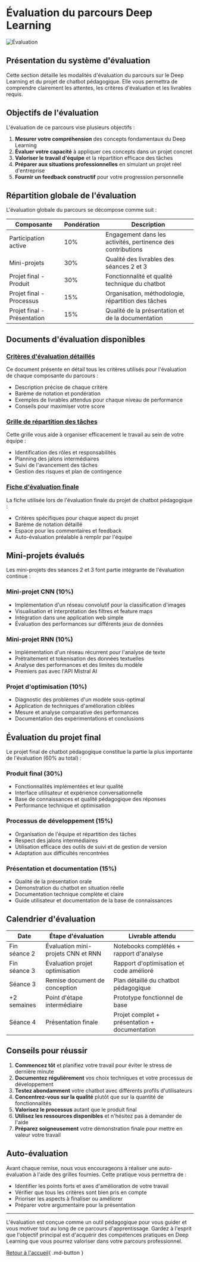 # Évaluation du parcours Deep Learning

![Évaluation](https://images.unsplash.com/photo-1516321318423-f06f85e504b3?auto=format&fit=crop&q=80&w=1000&h=300)

## Présentation du système d'évaluation

Cette section détaille les modalités d'évaluation du parcours sur le Deep Learning et du projet de chatbot pédagogique. Elle vous permettra de comprendre clairement les attentes, les critères d'évaluation et les livrables requis.

## Objectifs de l'évaluation

L'évaluation de ce parcours vise plusieurs objectifs :

1. **Mesurer votre compréhension** des concepts fondamentaux du Deep Learning
2. **Évaluer votre capacité** à appliquer ces concepts dans un projet concret
3. **Valoriser le travail d'équipe** et la répartition efficace des tâches
4. **Préparer aux situations professionnelles** en simulant un projet réel d'entreprise
5. **Fournir un feedback constructif** pour votre progression personnelle

## Répartition globale de l'évaluation

L'évaluation globale du parcours se décompose comme suit :

| Composante | Pondération | Description |
|------------|-------------|-------------|
| Participation active | 10% | Engagement dans les activités, pertinence des contributions |
| Mini-projets | 30% | Qualité des livrables des séances 2 et 3 |
| Projet final - Produit | 30% | Fonctionnalité et qualité technique du chatbot |
| Projet final - Processus | 15% | Organisation, méthodologie, répartition des tâches |
| Projet final - Présentation | 15% | Qualité de la présentation et de la documentation |

## Documents d'évaluation disponibles

### [Critères d'évaluation détaillés](criteres-evaluation.md)

Ce document présente en détail tous les critères utilisés pour l'évaluation de chaque composante du parcours :
- Description précise de chaque critère
- Barème de notation et pondération
- Exemples de livrables attendus pour chaque niveau de performance
- Conseils pour maximiser votre score

### [Grille de répartition des tâches](grille-repartition-taches.md)

Cette grille vous aide à organiser efficacement le travail au sein de votre équipe :
- Identification des rôles et responsabilités
- Planning des jalons intermédiaires
- Suivi de l'avancement des tâches
- Gestion des risques et plan de contingence

### [Fiche d'évaluation finale](criteres-evaluation-seance4.md)

La fiche utilisée lors de l'évaluation finale du projet de chatbot pédagogique :
- Critères spécifiques pour chaque aspect du projet
- Barème de notation détaillé
- Espace pour les commentaires et feedback
- Auto-évaluation préalable à remplir par l'équipe

## Mini-projets évalués

Les mini-projets des séances 2 et 3 font partie intégrante de l'évaluation continue :

### Mini-projet CNN (10%)
- Implémentation d'un réseau convolutif pour la classification d'images
- Visualisation et interprétation des filtres et feature maps
- Intégration dans une application web simple
- Évaluation des performances sur différents jeux de données

### Mini-projet RNN (10%)
- Implémentation d'un réseau récurrent pour l'analyse de texte
- Prétraitement et tokenisation des données textuelles
- Analyse des performances et des limites du modèle
- Premiers pas avec l'API Mistral AI

### Projet d'optimisation (10%)
- Diagnostic des problèmes d'un modèle sous-optimal
- Application de techniques d'amélioration ciblées
- Mesure et analyse comparative des performances
- Documentation des expérimentations et conclusions

## Évaluation du projet final

Le projet final de chatbot pédagogique constitue la partie la plus importante de l'évaluation (60% au total) :

### Produit final (30%)
- Fonctionnalités implémentées et leur qualité
- Interface utilisateur et expérience conversationnelle
- Base de connaissances et qualité pédagogique des réponses
- Performance technique et optimisation

### Processus de développement (15%)
- Organisation de l'équipe et répartition des tâches
- Respect des jalons intermédiaires
- Utilisation efficace des outils de suivi et de gestion de version
- Adaptation aux difficultés rencontrées

### Présentation et documentation (15%)
- Qualité de la présentation orale
- Démonstration du chatbot en situation réelle
- Documentation technique complète et claire
- Guide utilisateur et documentation de la base de connaissances

## Calendrier d'évaluation

| Date | Étape d'évaluation | Livrable attendu |
|------|---------------------|------------------|
| Fin séance 2 | Évaluation mini-projets CNN et RNN | Notebooks complétés + rapport d'analyse |
| Fin séance 3 | Évaluation projet optimisation | Rapport d'optimisation et code amélioré |
| Séance 3 | Remise document de conception | Plan détaillé du chatbot pédagogique |
| +2 semaines | Point d'étape intermédiaire | Prototype fonctionnel de base |
| Séance 4 | Présentation finale | Projet complet + présentation + documentation |

## Conseils pour réussir

1. **Commencez tôt** et planifiez votre travail pour éviter le stress de dernière minute
2. **Documentez régulièrement** vos choix techniques et votre processus de développement
3. **Testez abondamment** votre chatbot avec différents profils d'utilisateurs
4. **Concentrez-vous sur la qualité** plutôt que sur la quantité de fonctionnalités
5. **Valorisez le processus** autant que le produit final
6. **Utilisez les ressources disponibles** et n'hésitez pas à demander de l'aide
7. **Préparez soigneusement** votre démonstration finale pour mettre en valeur votre travail

## Auto-évaluation

Avant chaque remise, nous vous encourageons à réaliser une auto-évaluation à l'aide des grilles fournies. Cette pratique vous permettra de :
 - Identifier les points forts et axes d'amélioration de votre travail
 - Vérifier que tous les critères sont bien pris en compte
 - Prioriser les aspects à finaliser ou améliorer
 - Préparer votre argumentaire pour la présentation


---

L'évaluation est conçue comme un outil pédagogique pour vous guider et vous motiver tout au long de ce parcours d'apprentissage. Gardez à l'esprit que l'objectif principal est d'acquérir des compétences pratiques en Deep Learning que vous pourrez valoriser dans votre parcours professionnel.

[Retour à l'accueil](../index.md){ .md-button }